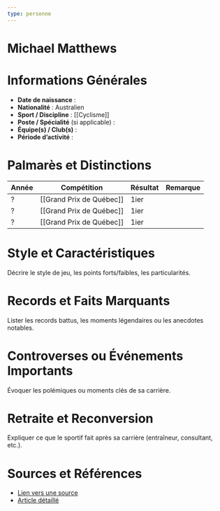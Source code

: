 ```yaml
---
type: personne
---
```


# Michael Matthews

# Informations Générales
- **Date de naissance** :  
- **Nationalité** :  Australien
- **Sport / Discipline** :  [[Cyclisme]]
- **Poste / Spécialité** (si applicable) :  
- **Équipe(s) / Club(s)** :  
- **Période d’activité** :  

# Palmarès et Distinctions
| Année | Compétition              | Résultat | Remarque |
| ----- | ------------------------ | -------- | -------- |
| ?     | [[Grand Prix de Québec]] | 1ier     |          |
| ?     | [[Grand Prix de Québec]] | 1ier     |          |
| ?     | [[Grand Prix de Québec]] | 1ier     |          |

# Style et Caractéristiques
Décrire le style de jeu, les points forts/faibles, les particularités.

# Records et Faits Marquants
Lister les records battus, les moments légendaires ou les anecdotes notables.

# Controverses ou Événements Importants
Évoquer les polémiques ou moments clés de sa carrière.

# Retraite et Reconversion
Expliquer ce que le sportif fait après sa carrière (entraîneur, consultant, etc.).

# Sources et Références
- [Lien vers une source](#)
- [Article détaillé](#)
